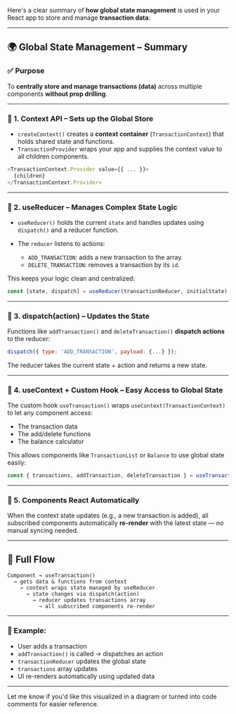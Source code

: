 Here's a clear summary of **how global state management** is used in your React app to store and manage **transaction data**:

---

## 🌍 Global State Management – Summary

### ✅ **Purpose**

To **centrally store and manage transactions (data)** across multiple components **without prop drilling**.

---

### 🧱 1. **Context API** – Sets up the Global Store

* `createContext()` creates a **context container** (`TransactionContext`) that holds shared state and functions.
* `TransactionProvider` wraps your app and supplies the context value to all children components.

```js
<TransactionContext.Provider value={{ ... }}>
  {children}
</TransactionContext.Provider>
```

---

### 🔁 2. **useReducer** – Manages Complex State Logic

* `useReducer()` holds the current `state` and handles updates using `dispatch()` and a reducer function.
* The `reducer` listens to actions:

  * `ADD_TRANSACTION`: adds a new transaction to the array.
  * `DELETE_TRANSACTION`: removes a transaction by its `id`.

This keeps your logic clean and centralized:

```js
const [state, dispatch] = useReducer(transactionReducer, initialState);
```

---

### 🔄 3. **dispatch(action)** – Updates the State

Functions like `addTransaction()` and `deleteTransaction()` **dispatch actions** to the reducer:

```js
dispatch({ type: 'ADD_TRANSACTION', payload: {...} });
```

The reducer takes the current state + action and returns a new state.

---

### 🧠 4. **useContext + Custom Hook** – Easy Access to Global State

The custom hook `useTransaction()` wraps `useContext(TransactionContext)` to let any component access:

* The transaction data
* The add/delete functions
* The balance calculator

This allows components like `TransactionList` or `Balance` to use global state easily:

```js
const { transactions, addTransaction, deleteTransaction } = useTransaction();
```

---

### 🔁 5. **Components React Automatically**

When the context state updates (e.g., a new transaction is added), all subscribed components automatically **re-render** with the latest state — no manual syncing needed.

---

## 🔗 Full Flow

```plaintext
Component → useTransaction() 
  → gets data & functions from context
    → context wraps state managed by useReducer
      → state changes via dispatch(action)
        → reducer updates transactions array
          → all subscribed components re-render
```

---

### 🧩 Example:

* User adds a transaction
* `addTransaction()` is called → dispatches an action
* `transactionReducer` updates the global state
* `transactions` array updates
* UI re-renders automatically using updated data

---

Let me know if you'd like this visualized in a diagram or turned into code comments for easier reference.

